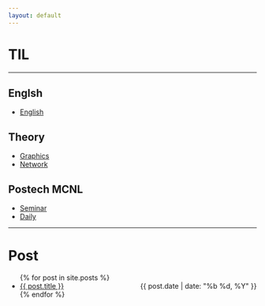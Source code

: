 ```yaml
---
layout: default 
---
```


# TIL   
---
## Englsh   
- [English](TIL/English/README)  
  
## Theory   
- [Graphics](TIL/Theory/Graphics/README)  
- [Network](TIL/Theory/Network/README)  
  
## Postech MCNL   
- [Seminar]()  
- [Daily]() 
 
---
# Post  
<ul>
{% for post in site.posts %}
	<li>
	<a href="{{ post.url }}">{{ post.title }}
	<span style="float:right;"><time datetime="{{ post.date | date:"%d-%m-%Y" }}">{{ post.date | date: "%b %d, %Y" }}</time></span>
	</a>
	</li>
{% endfor %}
</ul>
